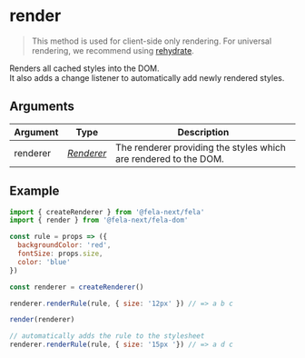 # render

> This method is used for client-side only rendering. For universal rendering, we recommend using [rehydrate](rehydrate.md).

Renders all cached styles into the DOM.<br>
It also adds a change listener to automatically add newly rendered styles.

## Arguments
| Argument | Type | Description |
| --- | --- | --- |
| renderer | [*Renderer*](../fela/Renderer.md) | The renderer providing the styles which are rendered to the DOM. |


## Example

```javascript
import { createRenderer } from '@fela-next/fela'
import { render } from '@fela-next/fela-dom'

const rule = props => ({
  backgroundColor: 'red',
  fontSize: props.size,
  color: 'blue'
})

const renderer = createRenderer()

renderer.renderRule(rule, { size: '12px' }) // => a b c

render(renderer)

// automatically adds the rule to the stylesheet
renderer.renderRule(rule, { size: '15px '}) // => a d c
```
